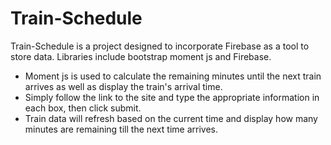 # Train-Schedule
  Train-Schedule is a project designed to incorporate Firebase as a tool to store data. Libraries include bootstrap moment js and Firebase.
  * Moment js is used to calculate the remaining minutes until the next train arrives as well as display the train's arrival time.
  * Simply follow the link to the site and type the appropriate information in each box, then click submit.
  * Train data will refresh based on the current time and display how many minutes are remaining till the next time arrives.
